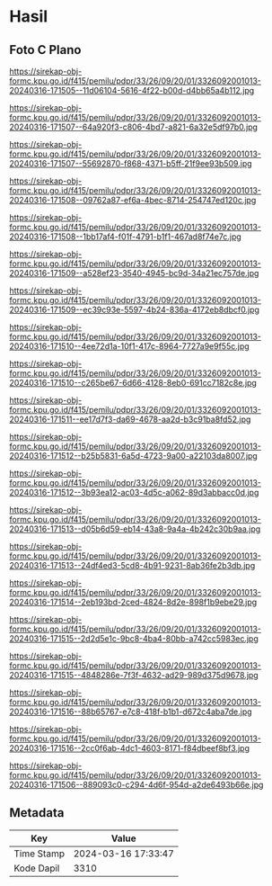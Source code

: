 # Hasil

## Foto C Plano

https://sirekap-obj-formc.kpu.go.id/f415/pemilu/pdpr/33/26/09/20/01/3326092001013-20240316-171505--11d06104-5616-4f22-b00d-d4bb65a4b112.jpg

https://sirekap-obj-formc.kpu.go.id/f415/pemilu/pdpr/33/26/09/20/01/3326092001013-20240316-171507--64a920f3-c806-4bd7-a821-6a32e5df97b0.jpg

https://sirekap-obj-formc.kpu.go.id/f415/pemilu/pdpr/33/26/09/20/01/3326092001013-20240316-171507--55692870-f868-4371-b5ff-21f9ee93b509.jpg

https://sirekap-obj-formc.kpu.go.id/f415/pemilu/pdpr/33/26/09/20/01/3326092001013-20240316-171508--09762a87-ef6a-4bec-8714-254747ed120c.jpg

https://sirekap-obj-formc.kpu.go.id/f415/pemilu/pdpr/33/26/09/20/01/3326092001013-20240316-171508--1bb17af4-f01f-4791-b1f1-467ad8f74e7c.jpg

https://sirekap-obj-formc.kpu.go.id/f415/pemilu/pdpr/33/26/09/20/01/3326092001013-20240316-171509--a528ef23-3540-4945-bc9d-34a21ec757de.jpg

https://sirekap-obj-formc.kpu.go.id/f415/pemilu/pdpr/33/26/09/20/01/3326092001013-20240316-171509--ec39c93e-5597-4b24-836a-4172eb8dbcf0.jpg

https://sirekap-obj-formc.kpu.go.id/f415/pemilu/pdpr/33/26/09/20/01/3326092001013-20240316-171510--4ee72d1a-10f1-417c-8964-7727a9e9f55c.jpg

https://sirekap-obj-formc.kpu.go.id/f415/pemilu/pdpr/33/26/09/20/01/3326092001013-20240316-171510--c265be67-6d66-4128-8eb0-691cc7182c8e.jpg

https://sirekap-obj-formc.kpu.go.id/f415/pemilu/pdpr/33/26/09/20/01/3326092001013-20240316-171511--ee17d7f3-da69-4678-aa2d-b3c91ba8fd52.jpg

https://sirekap-obj-formc.kpu.go.id/f415/pemilu/pdpr/33/26/09/20/01/3326092001013-20240316-171512--b25b5831-6a5d-4723-9a00-a22103da8007.jpg

https://sirekap-obj-formc.kpu.go.id/f415/pemilu/pdpr/33/26/09/20/01/3326092001013-20240316-171512--3b93ea12-ac03-4d5c-a062-89d3abbacc0d.jpg

https://sirekap-obj-formc.kpu.go.id/f415/pemilu/pdpr/33/26/09/20/01/3326092001013-20240316-171513--d05b6d59-eb14-43a8-9a4a-4b242c30b9aa.jpg

https://sirekap-obj-formc.kpu.go.id/f415/pemilu/pdpr/33/26/09/20/01/3326092001013-20240316-171513--24df4ed3-5cd8-4b91-9231-8ab36fe2b3db.jpg

https://sirekap-obj-formc.kpu.go.id/f415/pemilu/pdpr/33/26/09/20/01/3326092001013-20240316-171514--2eb193bd-2ced-4824-8d2e-898f1b9ebe29.jpg

https://sirekap-obj-formc.kpu.go.id/f415/pemilu/pdpr/33/26/09/20/01/3326092001013-20240316-171515--2d2d5e1c-9bc8-4ba4-80bb-a742cc5983ec.jpg

https://sirekap-obj-formc.kpu.go.id/f415/pemilu/pdpr/33/26/09/20/01/3326092001013-20240316-171515--4848286e-7f3f-4632-ad29-989d375d9678.jpg

https://sirekap-obj-formc.kpu.go.id/f415/pemilu/pdpr/33/26/09/20/01/3326092001013-20240316-171516--88b65767-e7c8-418f-b1b1-d672c4aba7de.jpg

https://sirekap-obj-formc.kpu.go.id/f415/pemilu/pdpr/33/26/09/20/01/3326092001013-20240316-171516--2cc0f6ab-4dc1-4603-8171-f84dbeef8bf3.jpg

https://sirekap-obj-formc.kpu.go.id/f415/pemilu/pdpr/33/26/09/20/01/3326092001013-20240316-171506--889093c0-c294-4d6f-954d-a2de6493b66e.jpg


## Metadata

| Key        | Value               |
| ---------- | ------------------- |
| Time Stamp | 2024-03-16 17:33:47 |
| Kode Dapil | 3310                |



